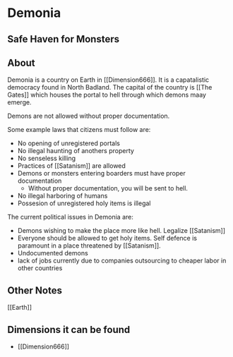 # Demonia
## Safe Haven for Monsters

## About
Demonia is a country on Earth in [[Dimension666]]. It is a capatalistic democracy found in North Badland. The capital of the country is [[The Gates]] which houses the portal to hell through which demons maay emerge. 

Demons are not allowed without proper documentation.

Some example laws that citizens must follow are:
- No opening of unregistered portals
- No illegal haunting of anothers property
- No senseless killing
- Practices of [[Satanism]] are allowed
- Demons or monsters entering boarders must have proper documentation
	- Without proper documentation, you will be sent to hell.
- No illegal harboring of humans
- Possesion of unregistered holy items is illegal

The current political issues in Demonia are:
- Demons wishing to make the place more like hell. Legalize [[Satanism]]
- Everyone should be allowed to get holy items. Self defence is paramount in a place threatened by [[Satanism]].
- Undocumented demons
- lack of jobs currently due to companies outsourcing to cheaper labor in other countries

## Other Notes
[[Earth]]

## Dimensions it can be found
- [[Dimension666]]
